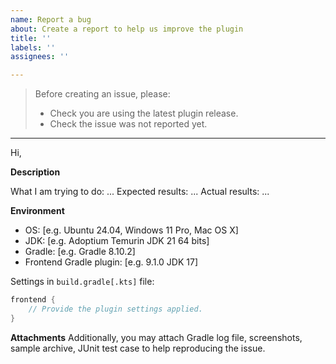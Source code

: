 ```yaml
---
name: Report a bug
about: Create a report to help us improve the plugin
title: ''
labels: ''
assignees: ''

---
```


> Before creating an issue, please:
> - Check you are using the latest plugin release.
> - Check the issue was not reported yet.

---

Hi,

**Description**

What I am trying to do: ...
Expected results: ...
Actual results: ...

**Environment**
 
- OS: [e.g. Ubuntu 24.04, Windows 11 Pro, Mac OS X]
- JDK: [e.g. Adoptium Temurin JDK 21 64 bits]
- Gradle: [e.g. Gradle 8.10.2]
- Frontend Gradle plugin: [e.g. 9.1.0 JDK 17]

Settings in `build.gradle[.kts]` file:
```groovy
frontend {
    // Provide the plugin settings applied.
}
```

**Attachments**
Additionally, you may attach Gradle log file, screenshots, sample archive, JUnit test case to help reproducing the issue.
